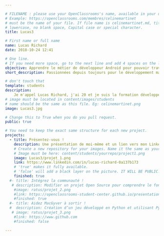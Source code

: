 ```yaml
---

# FILENAME : please use your OpenClassrooms's name, available in your url.
# Example: https://openclassrooms.com/membres/celinemartinet
# must be the name of your file. If file name is celinemartinet.md, title is celinemartinet.
# lowercase, no blank space, Capital case or special character.
title: Lucas3

# First name or full name
name: Lucas Richard
date: 2018-10-24 12:41

# One line.
# If you need more space, go to the next line and add 4 spaces on the left, as in 'description'.
objective: Apprendre le métier de développeur Android pour pouvoir travailler en freelance afin d'avoir la liberté de travailler sur mes projets personnels
short_description: Passionnées depuis toujours pour le développement mais également par les nouvelles technologies, j'ai toujours voulu en faire mon métier. Lorsque je me suis rendu compte de ce qu'étaient les études supérieures en France, avec un du GEII où 60% de la formation ne m'intéressez pas, je ne savais plus trop quoi faire. Lorsque j'ai découvert les parcours OC c'était un soulagement, ils sont parfaits pour moi sachant qu'en plus lorque j'avais besoin d'apprendre un langage de programmation je me rendais sur OC. 

# don't touch that
template: students
description:
    Je m'appel Lucas Richard, j'ai 20 et je suis la formation développeur d'application Android avec Openclassrooms.
# image must be located in content/images/students
# name should be the same as this file. Eg: celinemartinet.png
image: Lucas3.jpg

# Change this to True when you do you pull request.
public: true

# You need to keep the exact same structure for each new project.
projects:
  - title: Présentez-vous !
    description: Une présentation de moi-même et un lien vers mon LinkedIn.
    # Create a new repository for your images. Name it the same as your nickname and profile picture.
    # Image must be here: content/students/yourrepo/project1.png
    image: Lucas3/projet_1.png
    link: https://www.linkedin.com/in/lucas-richard-0a137b173
    # 'true' makes it fully available.
    # 'false' will add a black layer on the picture. IT WILL BE PUBLIC!
    finished: true
  #- title: Intégrez la communauté !
   # description: Modifier un projet Open Source pour comprendre le fonctionnement de Git, de Github et des pull requests. 
    #image: ratus/projet_2.png
    #link: https://openclassrooms-student-center.github.io/presentation/students/ratus.html
    #finished: true
  #- title: Aidez MacGyver à sortir !
  #  description: Création d’un jeu développé en Python et utilisant PyGame.
   # image: ratus/projet_3.png
    #link: https://www.github.com
    #finished: false

---
```

